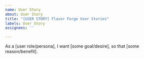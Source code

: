 ```yaml
---
name: User Story
about: User Story
title: "{USER STORY] Flavor Forge User Stories"
labels: User Story
assignees: ''

---
```


As a [user role/persona], I want [some goal/desire], so that [some reason/benefit].
